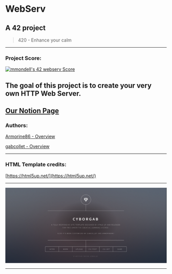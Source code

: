 # WebServ

## A 42 project
> 420 - Enhance your calm

---

### Project Score:
[![mmondell's 42 webserv Score](https://badge42.vercel.app/api/v2/cl1mb28v7003209mtmfky9fw8/project/2549175)](https://github.com/JaeSeoKim/badge42)


The goal of this project is to create your very own HTTP Web Server.
---
[Our Notion Page](https://groovy-light-9b7.notion.site/HTTP-Web-Server-0acb4a5e283a4d9ab029827a4e390350)
---

### Authors:

[Armorine86 - Overview](https://github.com/Armorine86)

[gabcollet - Overview](https://github.com/gabcollet)

---

### HTML Template credits:

[https://html5up.net/](https://html5up.net/)

---

![CyborGab.png](resources/images/CyborGab.png)

---
